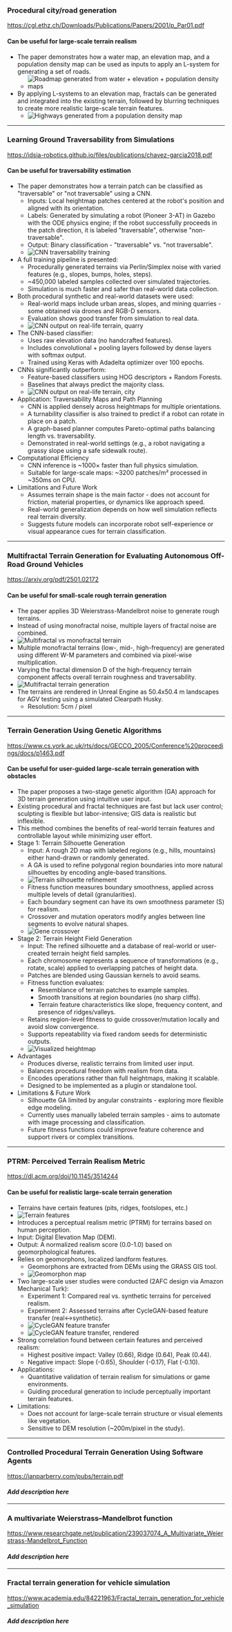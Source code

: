 ### Procedural city/road generation  
<https://cgl.ethz.ch/Downloads/Publications/Papers/2001/p_Par01.pdf>  
#### Can be useful for large-scale terrain realism
- The paper demonstrates how a water map, an elevation map, and a population density map can be used as inputs to apply an L-system for generating a set of roads.  
  - ![Roadmap generated from water + elevation + population density maps](images/p1i1.png)  
- By applying L-systems to an elevation map, fractals can be generated and integrated into the existing terrain, followed by blurring techniques to create more realistic large-scale terrain features.  
  - ![Highways generated from a population density map](images/p1i2.png)
---
### Learning Ground Traversability from Simulations  
<https://idsia-robotics.github.io/files/publications/chavez-garcia2018.pdf>  
#### Can be useful for traversability estimation
- The paper demonstrates how a terrain patch can be classified as "traversable" or "not traversable" using a CNN.
  - Inputs: Local heightmap patches centered at the robot's position and aligned with its orientation.
  - Labels: Generated by simulating a robot (Pioneer 3-AT) in Gazebo with the ODE physics engine; if the robot successfully proceeds in the patch direction, it is labeled "traversable", otherwise "non-traversable".
  - Output: Binary classification - "traversable" vs. "not traversable".
  - ![CNN traversability training](images/p2i1.png)
- A full training pipeline is presented:
  - Procedurally generated terrains via Perlin/Simplex noise with varied features (e.g., slopes, bumps, holes, steps).
  - ~450,000 labeled samples collected over simulated trajectories.
  - Simulation is much faster and safer than real-world data collection.
- Both procedural synthetic and real-world datasets were used:
  - Real-world maps include urban areas, slopes, and mining quarries - some obtained via drones and RGB-D sensors.
  - Evaluation shows good transfer from simulation to real data.
  - ![CNN output on real-life terrain, quarry](images/p2i2.png)
- The CNN-based classifier:
  - Uses raw elevation data (no handcrafted features).
  - Includes convolutional + pooling layers followed by dense layers with softmax output.
  - Trained using Keras with Adadelta optimizer over 100 epochs.
- CNNs significantly outperform:
  - Feature-based classifiers using HOG descriptors + Random Forests.
  - Baselines that always predict the majority class.
  - ![CNN output on real-life terrain, city](images/p2i3.png)
- Application: Traversability Maps and Path Planning
  - CNN is applied densely across heightmaps for multiple orientations.
  - A turnability classifier is also trained to predict if a robot can rotate in place on a patch.
  - A graph-based planner computes Pareto-optimal paths balancing length vs. traversability.
  - Demonstrated in real-world settings (e.g., a robot navigating a grassy slope using a safe sidewalk route).
- Computational Efficiency
  - CNN inference is ~1000× faster than full physics simulation.
  - Suitable for large-scale maps: ~3200 patches/m² processed in ~350ms on CPU.
- Limitations and Future Work
  - Assumes terrain shape is the main factor - does not account for friction, material properties, or dynamics like approach speed.
  - Real-world generalization depends on how well simulation reflects real terrain diversity.
  - Suggests future models can incorporate robot self-experience or visual appearance cues for terrain classification.
---
### Multifractal Terrain Generation for Evaluating Autonomous Off-Road Ground Vehicles  
<https://arxiv.org/pdf/2501.02172>  
#### Can be useful for small-scale rough terrain generation
- The paper applies 3D Weierstrass-Mandelbrot noise to generate rough terrains.
- Instead of using monofractal noise, multiple layers of fractal noise are combined.
- ![Multifractal vs monofractal terrain](images/p3i1.png)
- Multiple monofractal terrains (low-, mid-, high-frequency) are generated using different W-M parameters and combined via pixel-wise multiplication.
- Varying the fractal dimension D of the high-frequency terrain component affects overall terrain roughness and traversability.
- ![Multifractal terrain generation](images/p3i2.png)
- The terrains are rendered in Unreal Engine as 50.4x50.4 m landscapes for AGV testing using a simulated Clearpath Husky.
  - Resolution: 5cm / pixel
---
### Terrain Generation Using Genetic Algorithms  
<https://www.cs.york.ac.uk/rts/docs/GECCO_2005/Conference%20proceedings/docs/p1463.pdf>  
#### Can be useful for user-guided large-scale terrain generation with obstacles
- The paper proposes a two-stage genetic algorithm (GA) approach for 3D terrain generation using intuitive user input.
- Existing procedural and fractal techniques are fast but lack user control; sculpting is flexible but labor-intensive; GIS data is realistic but inflexible.
- This method combines the benefits of real-world terrain features and controllable layout while minimizing user effort.
- Stage 1: Terrain Silhouette Generation
  - Input: A rough 2D map with labeled regions (e.g., hills, mountains) either hand-drawn or randomly generated.
  - A GA is used to refine polygonal region boundaries into more natural silhouettes by encoding angle-based transitions.
  - ![Terrain silhouette refinement](images/p4i1.png)
  - Fitness function measures boundary smoothness, applied across multiple levels of detail (granularities).
  - Each boundary segment can have its own smoothness parameter (S) for realism.
  - Crossover and mutation operators modify angles between line segments to evolve natural shapes.
  - ![Gene crossover](images/p4i2.png)
- Stage 2: Terrain Height Field Generation
  - Input: The refined silhouette and a database of real-world or user-created terrain height field samples.
  - Each chromosome represents a sequence of transformations (e.g., rotate, scale) applied to overlapping patches of height data.
  - Patches are blended using Gaussian kernels to avoid seams.
  - Fitness function evaluates:
    - Resemblance of terrain patches to example samples.
    - Smooth transitions at region boundaries (no sharp cliffs).
    - Terrain feature characteristics like slope, frequency content, and presence of ridges/valleys.
  - Retains region-level fitness to guide crossover/mutation locally and avoid slow convergence.
  - Supports repeatability via fixed random seeds for deterministic outputs.
  - ![Visualized heightmap](images/p4i3.png)
- Advantages
  - Produces diverse, realistic terrains from limited user input.
  - Balances procedural freedom with realism from data.
  - Encodes operations rather than full heightmaps, making it scalable.
  - Designed to be implemented as a plugin or standalone tool.
- Limitations & Future Work
  - Silhouette GA limited by angular constraints - exploring more flexible edge modeling.
  - Currently uses manually labeled terrain samples - aims to automate with image processing and classification.
  - Future fitness functions could improve feature coherence and support rivers or complex transitions.
---
### PTRM: Perceived Terrain Realism Metric  
<https://dl.acm.org/doi/10.1145/3514244>  
#### Can be useful for realistic large-scale terrain generation
- Terrains have certain features (pits, ridges, footslopes, etc.)
- ![Terrain features](images/p5i1.png)
- Introduces a perceptual realism metric (PTRM) for terrains based on human perception.
- Input: Digital Elevation Map (DEM).
- Output: A normalized realism score (0.0-1.0) based on geomorphological features.
- Relies on geomorphons, localized landform features.
  - Geomorphons are extracted from DEMs using the GRASS GIS tool.
  - ![Geomorphon map](images/p5i2.png)
- Two large-scale user studies were conducted (2AFC design via Amazon Mechanical Turk):
  - Experiment 1: Compared real vs. synthetic terrains for perceived realism.
  - Experiment 2: Assessed terrains after CycleGAN-based feature transfer (real<->synthetic).
  - ![CycleGAN feature transfer](images/p5i3.png)
  - ![CycleGAN feature transfer, rendered](images/p5i4.png)
- Strong correlation found between certain features and perceived realism:
  - Highest positive impact: Valley (0.66), Ridge (0.64), Peak (0.44).
  - Negative impact: Slope (-0.65), Shoulder (-0.17), Flat (-0.10).
- Applications:
  - Quantitative validation of terrain realism for simulations or game environments.
  - Guiding procedural generation to include perceptually important terrain features.
- Limitations:
  - Does not account for large-scale terrain structure or visual elements like vegetation.
  - Sensitive to DEM resolution (~200m/pixel in the study).
---
### Controlled Procedural Terrain Generation Using Software Agents  
<https://ianparberry.com/pubs/terrain.pdf>  
#### _Add description here_

---
### A multivariate Weierstrass–Mandelbrot function  
<https://www.researchgate.net/publication/239037074_A_Multivariate_Weierstrass-Mandelbrot_Function>  
#### _Add description here_

---
### Fractal terrain generation for vehicle simulation  
<https://www.academia.edu/84221963/Fractal_terrain_generation_for_vehicle_simulation>  
#### _Add description here_

